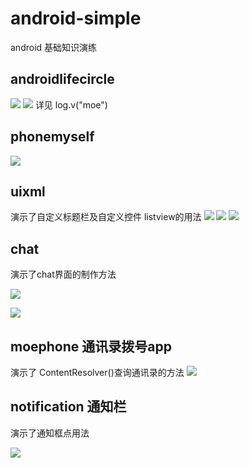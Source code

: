 # android-simple
android 基础知识演练

## androidlifecircle
![](/Image/1.jpg)
![](/Image/2.jpg)
详见 log.v("moe")

## phonemyself
![](/Image/3.jpg)

## uixml
演示了自定义标题栏及自定义控件
listview的用法
![](/Image/4.jpg)
![](/Image/5.jpg)
![](/Image/6.jpg)

## chat
演示了chat界面的制作方法

![](/Image/7.jpg)

![](/Image/8.jpg)

## moephone 通讯录拨号app

演示了 ContentResolver()查询通讯录的方法
![](/Image/moephone.gif)

## notification 通知栏

演示了通知框点用法

![](/Image/notification.gif)
